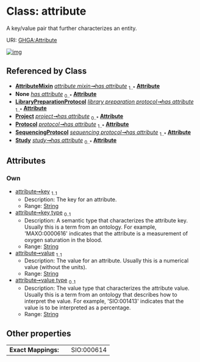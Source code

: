 
# Class: attribute


A key/value pair that further characterizes an entity.

URI: [GHGA:Attribute](https://w3id.org/GHGA/Attribute)


[![img](https://yuml.me/diagram/nofunky;dir:TB/class/[Study],[SequencingProtocol],[Protocol],[Project],[LibraryPreparationProtocol],[AttributeMixin],[AttributeMixin]++-%20has%20attribute%201..*>[Attribute&#124;key:string;key_type:string%20%3F;value:string;value_type:string%20%3F],[AttributeMixin]++-%20has%20attribute(i)%200..*>[Attribute],[LibraryPreparationProtocol]++-%20has%20attribute%201..*>[Attribute],[Project]++-%20has%20attribute%200..*>[Attribute],[Protocol]++-%20has%20attribute%201..*>[Attribute],[SequencingProtocol]++-%20has%20attribute%201..*>[Attribute],[Study]++-%20has%20attribute%200..*>[Attribute])](https://yuml.me/diagram/nofunky;dir:TB/class/[Study],[SequencingProtocol],[Protocol],[Project],[LibraryPreparationProtocol],[AttributeMixin],[AttributeMixin]++-%20has%20attribute%201..*>[Attribute&#124;key:string;key_type:string%20%3F;value:string;value_type:string%20%3F],[AttributeMixin]++-%20has%20attribute(i)%200..*>[Attribute],[LibraryPreparationProtocol]++-%20has%20attribute%201..*>[Attribute],[Project]++-%20has%20attribute%200..*>[Attribute],[Protocol]++-%20has%20attribute%201..*>[Attribute],[SequencingProtocol]++-%20has%20attribute%201..*>[Attribute],[Study]++-%20has%20attribute%200..*>[Attribute])

## Referenced by Class

 *  **[AttributeMixin](AttributeMixin.md)** *[attribute mixin➞has attribute](attribute_mixin_has_attribute.md)*  <sub>1..\*</sub>  **[Attribute](Attribute.md)**
 *  **None** *[has attribute](has_attribute.md)*  <sub>0..\*</sub>  **[Attribute](Attribute.md)**
 *  **[LibraryPreparationProtocol](LibraryPreparationProtocol.md)** *[library preparation protocol➞has attribute](library_preparation_protocol_has_attribute.md)*  <sub>1..\*</sub>  **[Attribute](Attribute.md)**
 *  **[Project](Project.md)** *[project➞has attribute](project_has_attribute.md)*  <sub>0..\*</sub>  **[Attribute](Attribute.md)**
 *  **[Protocol](Protocol.md)** *[protocol➞has attribute](protocol_has_attribute.md)*  <sub>1..\*</sub>  **[Attribute](Attribute.md)**
 *  **[SequencingProtocol](SequencingProtocol.md)** *[sequencing protocol➞has attribute](sequencing_protocol_has_attribute.md)*  <sub>1..\*</sub>  **[Attribute](Attribute.md)**
 *  **[Study](Study.md)** *[study➞has attribute](study_has_attribute.md)*  <sub>0..\*</sub>  **[Attribute](Attribute.md)**

## Attributes


### Own

 * [attribute➞key](attribute_key.md)  <sub>1..1</sub>
     * Description: The key for an attribute.
     * Range: [String](types/String.md)
 * [attribute➞key type](attribute_key_type.md)  <sub>0..1</sub>
     * Description: A semantic type that characterizes the attribute key. Usually this is a term from an ontology. For example, 'MAXO:0000616' indicates that the attribute is a measurement of oxygen saturation in the blood.
     * Range: [String](types/String.md)
 * [attribute➞value](attribute_value.md)  <sub>1..1</sub>
     * Description: The value for an attribute. Usually this is a numerical value (without the units).
     * Range: [String](types/String.md)
 * [attribute➞value type](attribute_value_type.md)  <sub>0..1</sub>
     * Description: The value type that characterizes the attribute value. Usually this is a term from an ontology that describes how to interpret the value. For example, 'SIO:001413' indicates that the value is to be interpreted as a percentage.
     * Range: [String](types/String.md)

## Other properties

|  |  |  |
| --- | --- | --- |
| **Exact Mappings:** | | SIO:000614 |

